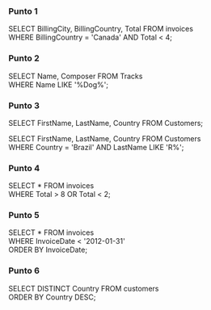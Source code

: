 ### Punto 1
SELECT BillingCity, BillingCountry, Total FROM invoices<br />
WHERE BillingCountry = 'Canada' AND Total < 4;

### Punto 2
SELECT Name, Composer FROM Tracks<br />
WHERE Name LIKE '%Dog%';

### Punto 3
SELECT FirstName, LastName, Country FROM Customers;

SELECT FirstName, LastName, Country FROM Customers<br />
WHERE Country = 'Brazil' AND LastName LIKE 'R%';

### Punto 4
SELECT * FROM invoices<br />
WHERE Total > 8 OR Total < 2; 

### Punto 5
SELECT * FROM invoices<br />
WHERE InvoiceDate < '2012-01-31'<br />
ORDER BY InvoiceDate;

### Punto 6
SELECT DISTINCT Country FROM customers<br />
ORDER BY Country DESC;
